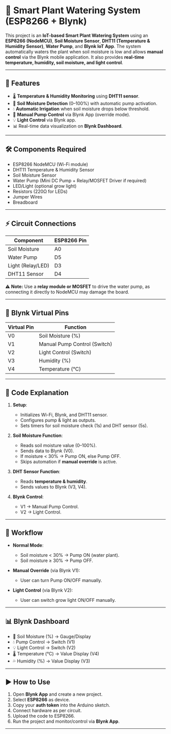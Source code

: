 # 🌱 Smart Plant Watering System (ESP8266 + Blynk)

This project is an **IoT-based Smart Plant Watering System** using an **ESP8266 (NodeMCU)**, **Soil Moisture Sensor**, **DHT11 (Temperature & Humidity Sensor)**, **Water Pump**, and **Blynk IoT App**. The system automatically waters the plant when soil moisture is low and allows **manual control** via the Blynk mobile application. It also provides **real-time temperature, humidity, soil moisture, and light control**.

---

## 📌 Features

* 🌡️ **Temperature & Humidity Monitoring** using **DHT11 sensor**.
* 🌱 **Soil Moisture Detection** (0–100%) with automatic pump activation.
* 💧 **Automatic Irrigation** when soil moisture drops below threshold.
* 📲 **Manual Pump Control** via Blynk App (override mode).
* 💡 **Light Control** via Blynk app.
* 📊 Real-time data visualization on **Blynk Dashboard**.

---

## 🛠️ Components Required

* ESP8266 NodeMCU (Wi-Fi module)
* DHT11 Temperature & Humidity Sensor
* Soil Moisture Sensor
* Water Pump (Mini DC Pump + Relay/MOSFET Driver if required)
* LED/Light (optional grow light)
* Resistors (220Ω for LEDs)
* Jumper Wires
* Breadboard

---

## ⚡ Circuit Connections

| Component         | ESP8266 Pin |
| ----------------- | ----------- |
| Soil Moisture     | A0          |
| Water Pump        | D5          |
| Light (Relay/LED) | D3          |
| DHT11 Sensor      | D4          |

⚠️ **Note:** Use a **relay module or MOSFET** to drive the water pump, as connecting it directly to NodeMCU may damage the board.

---

## 📲 Blynk Virtual Pins

| Virtual Pin | Function                     |
| ----------- | ---------------------------- |
| V0          | Soil Moisture (%)            |
| V1          | Manual Pump Control (Switch) |
| V2          | Light Control (Switch)       |
| V3          | Humidity (%)                 |
| V4          | Temperature (°C)             |

---

## 📜 Code Explanation

1. **Setup**:

   * Initializes Wi-Fi, Blynk, and DHT11 sensor.
   * Configures pump & light as outputs.
   * Sets timers for soil moisture check (1s) and DHT sensor (5s).

2. **Soil Moisture Function**:

   * Reads soil moisture value (0–100%).
   * Sends data to Blynk (V0).
   * If moisture < 30% → Pump ON, else Pump OFF.
   * Skips automation if **manual override** is active.

3. **DHT Sensor Function**:

   * Reads **temperature & humidity**.
   * Sends values to Blynk (V3, V4).

4. **Blynk Control**:

   * V1 → Manual Pump Control.
   * V2 → Light Control.

---

## 🚦 Workflow

* **Normal Mode**:

  * Soil moisture < 30% → Pump ON (water plant).
  * Soil moisture ≥ 30% → Pump OFF.
* **Manual Override** (via Blynk V1):

  * User can turn Pump ON/OFF manually.
* **Light Control** (via Blynk V2):

  * User can switch grow light ON/OFF manually.

---

## 📊 Blynk Dashboard

* 🌱 Soil Moisture (%) → Gauge/Display
* 💧 Pump Control → Switch (V1)
* 💡 Light Control → Switch (V2)
* 🌡️ Temperature (°C) → Value Display (V4)
* 💦 Humidity (%) → Value Display (V3)

---

## ▶️ How to Use

1. Open **Blynk App** and create a new project.
2. Select **ESP8266** as device.
3. Copy your **auth token** into the Arduino sketch.
4. Connect hardware as per circuit.
5. Upload the code to ESP8266.
6. Run the project and monitor/control via **Blynk App**.

---
